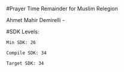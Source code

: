 #Prayer Time Remainder for Muslim Relegion

Ahmet Mahir Demirelli - 

#SDK Levels:

    Min SDK: 26

    Compile SDK: 34

    Target SDK: 34
